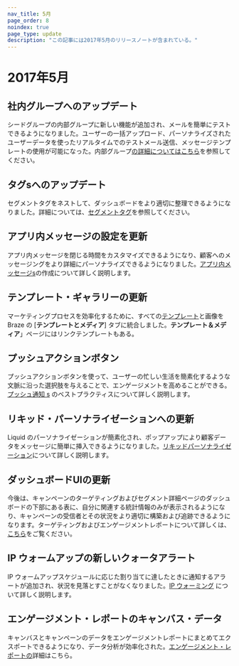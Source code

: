 ```yaml
---
nav_title: 5月
page_order: 8
noindex: true
page_type: update
description: "この記事には2017年5月のリリースノートが含まれている。"
---
```


# 2017年5月

## 社内グループへのアップデート

シードグループの内部グループに新しい機能が追加され、メールを簡単にテストできるようになりました。ユーザーの一括アップロード、パーソナライズされたユーザーデータを使ったリアルタイムでのテストメール送信、メッセージテンプレートの使用が可能になった。内部グループ[の詳細についてはこちら]({{site.baseurl}}/user_guide/administrative/app_settings/developer_console/#content-test-groups)を参照してください。

## タグsへのアップデート

セグメントタグをネストして、ダッシュボードをより適切に整理できるようになりました。詳細については、[セグメントタグ]({{site.baseurl}}/user_guide/administrative/app_settings/tags/#campaign-segment-and-news-feed-card-tags)を参照してください。

## アプリ内メッセージの設定を更新

アプリ内メッセージを閉じる時間をカスタマイズできるようになり、顧客へのメッセージングをより詳細にパーソナライズできるようになりました。[アプリ内メッセージs]({{site.baseurl}}/user_guide/message_building_by_channel/in-app_messages/create/#creating-an-in-app-message)の作成について詳しく説明します。

## テンプレート・ギャラリーの更新

マーケティングプロセスを効率化するために、すべての[テンプレート]({{site.baseurl}}/user_guide/engagement_tools/templates_and_media/)と画像を Braze の [**テンプレートとメディア**] タブに統合しました。**テンプレート＆メディア**」ページにはリンクテンプレートもある。

## プッシュアクションボタン

プッシュアクションボタンを使って、ユーザーの忙しい生活を簡素化するような文脈に沿った選択肢を与えることで、エンゲージメントを高めることができる。[プッシュ通知 s]({{site.baseurl}}/user_guide/message_building_by_channel/push/best_practices/) のベストプラクティスについて詳しく説明します。

## リキッド・パーソナライゼーションへの更新

Liquid のパーソナライゼーションが簡素化され、ポップアップにより顧客データをメッセージに簡単に挿入できるようになりました。[リキッドパーソナライゼーション]({{site.baseurl}}/user_guide/personalization_and_dynamic_content/liquid/supported_personalization_tags/)について詳しく説明します。

## ダッシュボードUIの更新

今後は、キャンペーンのターゲティングおよびセグメント詳細ページのダッシュボードの下部にある表に、自分に関連する統計情報のみが表示されるようになり、キャンペーンの受信者とその状況をより適切に構築および追跡できるようになります。ターゲティングおよびエンゲージメントレポートについて詳しくは、[こちら]({{site.baseurl}}/user_guide/data_and_analytics/configuring_reporting/)をご覧ください。

## IP ウォームアップの新しいクォータアラート

IP ウォームアップスケジュールに応じた割り当てに達したときに通知するアラートが追加され、状況を見落とすことがなくなりました。[IP ウォーミング]({{site.baseurl}}/user_guide/message_building_by_channel/email/best_practices/) について詳しく説明します。

## エンゲージメント・レポートのキャンバス・データ

キャンバスとキャンペーンのデータをエンゲージメントレポートにまとめてエクスポートできるようになり、データ分析が効率化された。[エンゲージメント・レポートの]({{site.baseurl}}/user_guide/data_and_analytics/reporting/engagement_reports/#engagement-reports)詳細はこちら。


